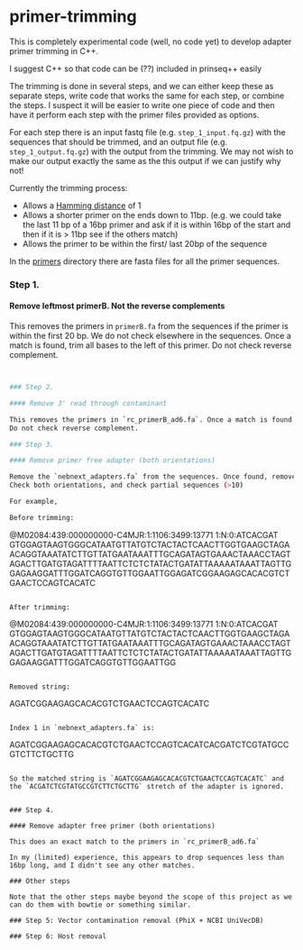 # primer-trimming

This is completely experimental code (well, no code yet) to develop adapter primer trimming in C++.

I suggest C++ so that code can be (??) included in prinseq++ easily

The trimming is done in several steps, and we can either keep these as separate steps, write code that works the same for each step, or combine the steps. I suspect it will be easier to write one piece of code and then have it perform each step with the primer files provided as options.

For each step there is an input fastq file (e.g. `step_1_input.fq.gz`) with the sequences that should be trimmed, and an output file (e.g. `step_1_output.fq.gz`) with the output from the trimming. We may not wish to make our output exactly the same as the this output if we can justify why not!

Currently the trimming process:
- Allows a [Hamming distance](https://en.wikipedia.org/wiki/Hamming_distance) of 1
- Allows a shorter primer on the ends down to 11bp. (e.g. we could take the last 11 bp of a 16bp primer and ask if it is within 16bp of the start and then if it is > 11bp see if the others match)
- Allows the primer to be within the first/ last 20bp of the sequence



In the [primers](primers) directory there are fasta files for all the primer sequences.

### Step 1.

#### Remove leftmost primerB. Not the reverse complements

This removes the primers in `primerB.fa` from the sequences if the primer is within the first 20 bp. We do not check elsewhere in the sequences. Once a match is found, trim all bases to the left of this primer.
Do not check reverse complement.

```sh


### Step 2.

#### Remove 3' read through contaminant

This removes the primers in `rc_primerB_ad6.fa`. Once a match is found trim all bases to the right of this primer/adapter pair. 
Do not check reverse complement.

### Step 3.

#### Remove primer free adapter (both orientations)

Remove the `nebnext_adapters.fa` from the sequences. Once found, remove sequences to the right.
Check both orientations, and check partial sequences (>10)

For example,

Before trimming:
```
@M02084:439:000000000-C4MJR:1:1106:3499:13771 1:N:0:ATCACGAT
GTGGAGTAAGTGGGCATAATGTTATGTCTACTACTCAACTTGGTGAAGCTAGAACAGGTAAATATCTTGTTATGAATAAATTTGCAGATAGTGAAACTAAACCTAGTAGACTTGATGTAGATTTTAATTCTCTCTATACTGATATTAAAAATAAATTAGTTGGAGAAGGATTTGGATCAGGTGTTGGAATTGGAGATCGGAAGAGCACACGTCTGAACTCCAGTCACATC
```

After trimming:
```
@M02084:439:000000000-C4MJR:1:1106:3499:13771 1:N:0:ATCACGAT
GTGGAGTAAGTGGGCATAATGTTATGTCTACTACTCAACTTGGTGAAGCTAGAACAGGTAAATATCTTGTTATGAATAAATTTGCAGATAGTGAAACTAAACCTAGTAGACTTGATGTAGATTTTAATTCTCTCTATACTGATATTAAAAATAAATTAGTTGGAGAAGGATTTGGATCAGGTGTTGGAATTGG
```

Removed string:
```
AGATCGGAAGAGCACACGTCTGAACTCCAGTCACATC
```

Index 1 in `nebnext_adapters.fa` is:
```
AGATCGGAAGAGCACACGTCTGAACTCCAGTCACATCACGATCTCGTATGCCGTCTTCTGCTTG
```

So the matched string is `AGATCGGAAGAGCACACGTCTGAACTCCAGTCACATC` and the `ACGATCTCGTATGCCGTCTTCTGCTTG` stretch of the adapter is ignored.


### Step 4.

#### Remove adapter free primer (both orientations)

This does an exact match to the primers in `rc_primerB_ad6.fa`

In my (limited) experience, this appears to drop sequences less than 16bp long, and I didn't see any other matches.

### Other steps

Note that the other steps maybe beyond the scope of this project as we can do them with bowtie or something similar.

### Step 5: Vector contamination removal (PhiX + NCBI UniVecDB)

### Step 6: Host removal
